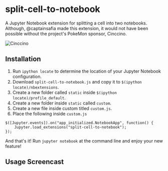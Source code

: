 # split-cell-to-notebook
A Jupyter Notebook extension for splitting a cell into two notebooks. Although,
@captainsafia made this extension, it would not have been possible without the
project's PokeMon sponsor, Cinccino.

![Cinccino](http://randompokemon.com/sprites/animated/573.gif)

## Installation

1. Run `ipython locate` to determine the location of your Jupyter Notebook configuration.
2. Download `split-cell-to-notebook.js` and copy it to `$(ipython locate)/nbextensions`.
3. Create a new folder called `static` inside `$(ipython locate)/profile_default`.
4. Create a new folder inside `static` called `custom`.
5. Create a new file inside custom titled `custom.js`.
6. Place the following inside `custom.js`
```
$([Jupyter.events]).on("app_initialized.NotebookApp", function() {
    Jupyter.load_extensions("split-cell-to-notebook");
});
```

And that's it! Run `jupyter notebook` at the command line and enjoy your new feature!

## Usage Screencast
